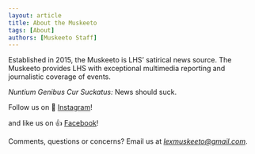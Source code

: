 ```yaml
---
layout: article
title: About the Muskeeto
tags: [About]
authors: [Muskeeto Staff]
---
```


Established in 2015, the Muskeeto is LHS’ satirical news source. The Muskeeto provides LHS with exceptional multimedia reporting and journalistic coverage of events.

*Nuntium Genibus Cur Suckatus:* News should suck.

Follow us on 📸 [Instagram](https://www.instagram.com/lexmuskeeto/)!

and like us on 👍 [Facebook](https://www.facebook.com/muskeeto/)!

Comments, questions or concerns? Email us at *lexmuskeeto@gmail.com*.

